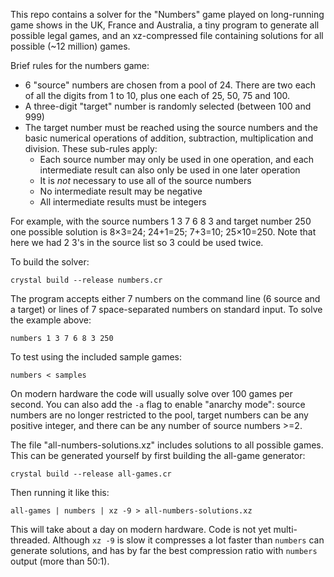 This repo contains a solver for the "Numbers" game played on long-running game shows in the UK, France and Australia, a tiny program to generate all possible legal games, and an xz-compressed file containing solutions for all possible (~12 million) games.

Brief rules for the numbers game:

* 6 "source" numbers are chosen from a pool of 24. There are two each of all the digits from 1 to 10, plus one each of 25, 50, 75 and 100.
* A three-digit "target" number is randomly selected (between 100 and 999)
* The target number must be reached using the source numbers and the basic numerical operations of addition, subtraction, multiplication and division. These sub-rules apply:
  * Each source number may only be used in one operation, and each intermediate result can also only be used in one later operation
  * It is *not* necessary to use all of the source numbers
  * No intermediate result may be negative
  * All intermediate results must be integers
  
For example, with the source numbers 1 3 7 6 8 3 and target number 250 one possible solution is 8×3=24; 24+1=25; 7+3=10; 25×10=250. Note that here we had 2 3's in the source list so 3 could be used twice.

To build the solver:

    crystal build --release numbers.cr

The program accepts either 7 numbers on the command line (6 source and a target) or lines of 7 space-separated numbers on standard input. To solve the example above:

    numbers 1 3 7 6 8 3 250

To test using the included sample games:

    numbers < samples
    
On modern hardware the code will usually solve over 100 games per second. You can also add the `-a` flag to enable "anarchy mode": source numbers are no longer restricted to the pool, target numbers can be any positive integer, and there can be any number of source numbers >=2.
    
The file "all-numbers-solutions.xz" includes solutions to all possible games. This can be generated yourself by first building the all-game generator:

    crystal build --release all-games.cr
    
Then running it like this:

    all-games | numbers | xz -9 > all-numbers-solutions.xz

This will take about a day on modern hardware. Code is not yet multi-threaded. Although `xz -9` is slow it compresses a lot faster than `numbers` can generate solutions, and has by far the best compression ratio with `numbers` output (more than 50:1).
